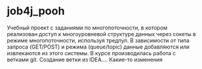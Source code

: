 # job4j_pooh
Учебный проект с заданиями по многопоточности, в котором реализован доступ к многоуровневой структуре данных через сокеты в режиме многопоточности, используя тредпул.
В зависимости от типа запроса (GET/POST) и режима (queue/topic) данные добавляются или извлекаются из этого системы.
В курсе производилась работа с ветками git.
Создание ветки из IDEA....
Какие-то изменения
